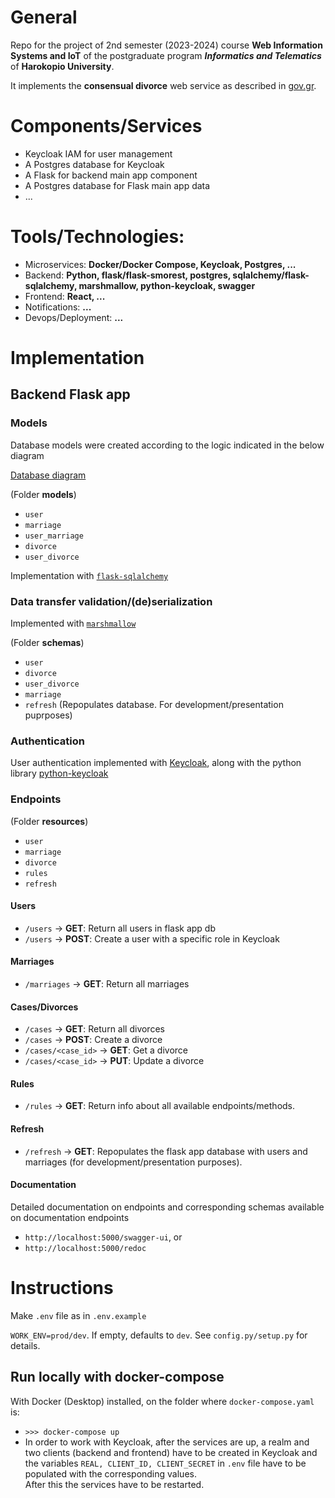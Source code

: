 # General

Repo for the project of 2nd semester (2023-2024) course **Web Information Systems and IoT** of the postgraduate program **_Informatics and Telematics_** of **Harokopio University**.

It implements the **consensual divorce** web service as described in [gov.gr](https://dvs.gov.gr/egxeiridio-xrisis).

# Components/Services
- Keycloak IAM for user management
- A Postgres database for Keycloak
- A Flask for backend main app component
- A Postgres database for Flask main app data
- ...

# Tools/Technologies: 
- Microservices: **Docker/Docker Compose, Keycloak, Postgres, ...**
- Backend: **Python, flask/flask-smorest, postgres, sqlalchemy/flask-sqlalchemy, marshmallow, python-keycloak, swagger**
- Frontend: **React, ...**
- Notifications: **...**
- Devops/Deployment: **...**

# Implementation

## Backend Flask app

### Models

Database models were created according to the logic indicated in the below diagram

[Database diagram](https://drawsql.app/teams/akotronis-team/diagrams/dit189-1)

(Folder **models**)

- `user`
- `marriage`
- `user_marriage`
- `divorce`
- `user_divorce`

Implementation with [`flask-sqlalchemy`](https://flask-sqlalchemy.palletsprojects.com/en/3.0.x/)

### Data transfer validation/(de)serialization

Implemented with [`marshmallow`](https://marshmallow.readthedocs.io/en/stable/)

(Folder **schemas**)

- `user`
- `divorce`
- `user_divorce`
- `marriage`
- `refresh` (Repopulates database. For development/presentation puprposes)

### Authentication

User authentication implemented with [Keycloak](https://www.keycloak.org/), along with the python library [python-keycloak](https://pypi.org/project/python-keycloak/)

### Endpoints

(Folder **resources**)

- `user`
- `marriage`
- `divorce`
- `rules`
- `refresh`

#### Users

- `/users` &rarr; **GET**: Return all users in flask app db
- `/users` &rarr; **POST**: Create a user with a specific role in Keycloak

#### Marriages

- `/marriages` &rarr; **GET**: Return all marriages

#### Cases/Divorces

- `/cases` &rarr; **GET**: Return all divorces
- `/cases` &rarr; **POST**: Create a divorce
- `/cases/<case_id>` &rarr; **GET**: Get a divorce
- `/cases/<case_id>` &rarr; **PUT**: Update a divorce

#### Rules

- `/rules` &rarr; **GET**: Return info about all available endpoints/methods.

#### Refresh

- `/refresh` &rarr; **GET**: Repopulates the flask app database with users and marriages (for development/presentation purposes).

#### Documentation

Detailed documentation on endpoints and corresponding schemas available on documentation endpoints

- `http://localhost:5000/swagger-ui`, or
- `http://localhost:5000/redoc`


# Instructions

Make `.env` file as in `.env.example`

`WORK_ENV=prod/dev`. If empty, defaults to `dev`. See `config.py/setup.py` for details.

## Run locally with docker-compose

With Docker (Desktop) installed, on the folder where `docker-compose.yaml` is:

- `>>> docker-compose up`
- In order to work with Keycloak, after the services are up, a realm and two clients (backend and frontend) have to be created in Keycloak and  
  the variables `REAL, CLIENT_ID, CLIENT_SECRET` in `.env` file have to be populated with the corresponding values.  
  After this the services have to be restarted.